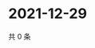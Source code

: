 # 2021-12-29

共 0 条

<!-- BEGIN WEIBO -->
<!-- 最后更新时间 Wed Dec 29 2021 08:15:21 GMT+0800 (China Standard Time) -->

<!-- END WEIBO -->
